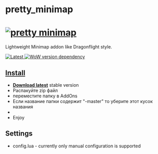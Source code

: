 # pretty_minimap
<h1 align="left">
  <a href="https://github.com/s0h2x/pretty_minimap"><img src="https://user-images.githubusercontent.com/33549022/192892515-3298df8d-d938-4ad4-b01d-f5ff1f3a4626.png" alt="pretty minimap"></a>
</h1>

<p align="left">Lightweight Minimap addon like Dragonflight style.</p>
<p align="left">
    <a href="https://github.com/s0h2x/pretty_minimap/releases/latest">
    <a href="https://github.com/s0h2x/pretty_minimap/releases/download/v1.0/pretty_minimap.zip">
    <img src="https://img.shields.io/github/downloads/s0h2x/pretty_minimap/total?label=Download%40latest&style=flat-square&logo=github&logoColor=white"
         alt="Latest">
    <a href="https://wowwiki-archive.fandom.com/wiki/Patch_3.3.5">
    <img src="https://img.shields.io/badge/WoWPatch-3.3.5-blue?style=flat-square"
         alt="WoW version dependency">
</p>

## Install
- **[Download latest](https://github.com/s0h2x/pretty_minimap/releases/download/v1.0/pretty_minimap.zip)** stable version
- Распакуйте zip файл
- переместите папку в AddOns
- Если название папки содержит "-master" то уберите этот кусок названия
- 
- Enjoy
## Settings
- config.lua - currently only manual configuration is supported

